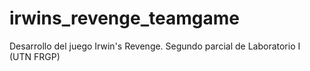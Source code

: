 # irwins_revenge_teamgame
Desarrollo del juego Irwin's Revenge. Segundo parcial de Laboratorio I (UTN FRGP)
